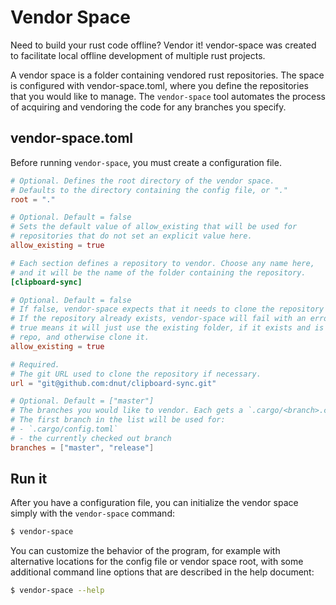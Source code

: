 # Vendor Space

Need to build your rust code offline? Vendor it! vendor-space was created to facilitate local offline development of multiple rust projects.

A vendor space is a folder containing vendored rust repositories. The space is configured with vendor-space.toml, where you define the repositories that you would like to manage. The `vendor-space` tool automates the process of acquiring and vendoring the code for any branches you specify.

## vendor-space.toml

Before running `vendor-space`, you must create a configuration file.

```toml
# Optional. Defines the root directory of the vendor space.
# Defaults to the directory containing the config file, or "."
root = "."

# Optional. Default = false
# Sets the default value of allow_existing that will be used for
# repositories that do not set an explicit value here.
allow_existing = true

# Each section defines a repository to vendor. Choose any name here,
# and it will be the name of the folder containing the repository.
[clipboard-sync]

# Optional. Default = false
# If false, vendor-space expects that it needs to clone the repository from scratch. 
# If the repository already exists, vendor-space will fail with an error.
# true means it will just use the existing folder, if it exists and is a valid git 
# repo, and otherwise clone it.
allow_existing = true

# Required.
# The git URL used to clone the repository if necessary.
url = "git@github.com:dnut/clipboard-sync.git"

# Optional. Default = ["master"]
# The branches you would like to vendor. Each gets a `.cargo/<branch>.config.toml` in the repository.
# The first branch in the list will be used for:
# - `.cargo/config.toml`
# - the currently checked out branch
branches = ["master", "release"]
```

## Run it

After you have a configuration file, you can initialize the vendor space simply with the `vendor-space` command:

```bash
$ vendor-space
```

You can customize the behavior of the program, for example with alternative locations for the config file or vendor space root, with some additional command line options that are described in the help document:

```bash
$ vendor-space --help
```
